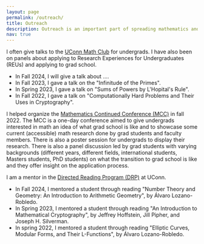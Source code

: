 ```yaml
---
layout: page
permalink: /outreach/
title: Outreach
description: Outreach is an important part of spreading mathematics and I am trying to help in any way I can. 
nav: true
---
```


I often give talks to the [UConn Math Club](https://mathclub.math.uconn.edu/) for undergrads. I have also been on panels about applying to Research Experiences for Undergraduates (REUs) and applying to grad school. 
* In Fall 2024, I will give a talk about ....
* In Fall 2023, I gave a talk on the "Infinitude of the Primes".
* In Spring 2023, I gave a talk on "Sums of Powers by L'Hopital's Rule". 
* In Fall 2022, I gave a talk on "Computationally Hard Problems and Their Uses in Cryptography". 

I helped organize the [Mathematics Continued Conference (MCC)](https://mcc.math.uconn.edu/) in fall 2022. The MCC is a one-day conference aimed to give undergrads interested in math an idea of what grad school is like and to showcase some current (accessible) math research done by grad students and faculty members. There is also a poster session for undergrads to display their research. There is also a panel discussion led by grad students with varying backgrounds (different years, different fields, international students, Masters students, PhD students) on what the transition to grad school is like and they offer insight on the application process. 

I am a mentor in the [Directed Reading Program (DRP)](https://math.uconn.edu/degree-programs/undergraduate/directed-reading-program/) at UConn. 
* In Fall 2024, I mentored a student through reading "Number Theory and Geometry: An Introduction to Arithmetic Geometry", by Álvaro Lozano-Robledo.
* In Spring 2023, I mentored a student through reading "An Introduction to Mathematical Cryptography", by Jeffrey Hoffstein, Jill Pipher, and Joseph H. Silverman.
* In spring 2022, I mentored a student through reading "Elliptic Curves, Modular Forms, and Their L-Functions", by Álvaro Lozano-Robledo. 
